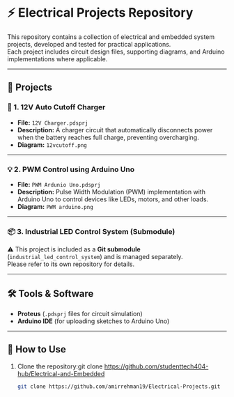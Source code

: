# ⚡ Electrical Projects Repository

This repository contains a collection of electrical and embedded system projects, developed and tested for practical applications.  
Each project includes circuit design files, supporting diagrams, and Arduino implementations where applicable.  

---

## 📂 Projects

### 🔋 1. 12V Auto Cutoff Charger
- **File:** `12V Charger.pdsprj`
- **Description:** A charger circuit that automatically disconnects power when the battery reaches full charge, preventing overcharging.  
- **Diagram:** `12vcutoff.png`

---

### 💡 2. PWM Control using Arduino Uno
- **File:** `PWM Ardunio Uno.pdsprj`
- **Description:** Pulse Width Modulation (PWM) implementation with Arduino Uno to control devices like LEDs, motors, and other loads.  
- **Diagram:** `PWM arduino.png`

---

### 📦 3. Industrial LED Control System (Submodule)
⚠️ This project is included as a **Git submodule** (`industrial_led_control_system`) and is managed separately.  
Please refer to its own repository for details.

---

## 🛠️ Tools & Software
- **Proteus** (`.pdsprj` files for circuit simulation)  
- **Arduino IDE** (for uploading sketches to Arduino Uno)  

---

## 🚀 How to Use
1. Clone the repository:git clone https://github.com/studenttech404-hub/Electrical-and-Embedded
   ```bash
   git clone https://github.com/amirrehman19/Electrical-Projects.git
